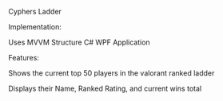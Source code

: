 Cyphers Ladder

Implementation:

Uses MVVM Structure
C# WPF Application


Features:

Shows the current top 50 players in the valorant ranked ladder

Displays their Name, Ranked Rating, and current wins total
